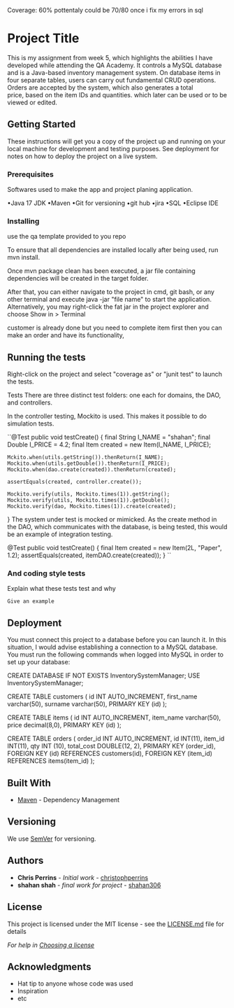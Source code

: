 Coverage: 60% pottentaly could be 70/80 once i fix my errors in sql
# Project Title

This is my assignment from week 5, which highlights the abilities I have developed
while attending the QA Academy. It controls a MySQL database and is a Java-based
inventory management system. On database items in four separate tables, users
can carry out fundamental CRUD operations. Orders are accepted by the system,
which also generates a total price, based on the item IDs and quantities. which
later can be used or to be viewed or edited. 

## Getting Started

These instructions will get you a copy of the project up and running on your local machine for 
development and testing purposes. See deployment for notes on how to deploy the project on a live system.

### Prerequisites

Softwares used to make the app and project planing application.

•Java 17 JDK
•Maven
•Git for versioning
•git hub
•jira
•SQL
•Eclipse IDE


### Installing

use the qa template provided to you repo

To ensure that all dependencies are installed locally after being used, run mvn install.

Once mvn package clean has been executed, a jar file containing dependencies will be created in the target folder.

After that, you can either navigate to the project in cmd, git bash, or any other terminal and execute java -jar "file name" to start the application. Alternatively, you may right-click the fat jar in the project explorer and choose Show in > Terminal

customer is already done but you need to complete item first then you can make an order and have its functionality,


## Running the tests

Right-click on the project and select "coverage as" or "junit test" to launch the tests.

Tests There are three distinct test folders: one each for domains, the DAO, and controllers.

In the controller testing, Mockito is used. This makes it possible to do simulation tests.

``@Test public void testCreate() { final String I_NAME = "shahan"; final Double I_PRICE = 4.2; 
final Item created = new Item(I_NAME, I_PRICE);

	Mckito.when(utils.getString()).thenReturn(I_NAME);
	Mockito.when(utils.getDouble()).thenReturn(I_PRICE);
	Mockito.when(dao.create(created)).thenReturn(created);

	assertEquals(created, controller.create());

	Mockito.verify(utils, Mockito.times(1)).getString();
	Mockito.verify(utils, Mockito.times(1)).getDouble();
	Mockito.verify(dao, Mockito.times(1)).create(created);
}
The system under test is mocked or mimicked. As the create method in the DAO, which communicates 
with the database, is being tested, this would be an example of integration testing.

@Test
public void testCreate() {
	final Item created = new Item(2L, "Paper", 1.2);
	assertEquals(created, itemDAO.create(created));
}
``

### And coding style tests

Explain what these tests test and why

```
Give an example
```

## Deployment

You must connect this project to a database before you can launch it.
In this situation, I would advise establishing a connection to a MySQL database.
You must run the following commands when logged into MySQL in order to set up your database:

CREATE DATABASE IF NOT EXISTS InventorySystemManager;
USE InventorySystemManager;

CREATE TABLE customers (
	id INT AUTO_INCREMENT,
    first_name varchar(50),
    surname varchar(50),
    PRIMARY KEY (id)
    );
    
CREATE TABLE items (
	id INT AUTO_INCREMENT,
    item_name varchar(50),
    price decimal(8,0),
    PRIMARY KEY (id)
    );
    

CREATE TABLE orders (
   order_id INT AUTO_INCREMENT,
   id INT(11),
   item_id INT(11),
   qty INT (10),
   total_cost DOUBLE(12, 2),
   PRIMARY KEY (order_id),
   FOREIGN KEY (id) REFERENCES customers(id),
   FOREIGN KEY (item_id) REFERENCES items(item_id)
);

## Built With

* [Maven](https://maven.apache.org/) - Dependency Management

## Versioning

We use [SemVer](http://semver.org/) for versioning.

## Authors

* **Chris Perrins** - *Initial work* - [christophperrins](https://github.com/christophperrins)
* **shahan shah** - *final work for project* - [shahan306](https://github.com/shahan306)

## License

This project is licensed under the MIT license - see the [LICENSE.md](LICENSE.md) file for details 

*For help in [Choosing a license](https://choosealicense.com/)*

## Acknowledgments

* Hat tip to anyone whose code was used
* Inspiration
* etc

